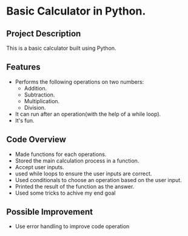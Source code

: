 # Basic Calculator in Python.


## Project Description
This is a basic calculator built using Python.

## Features 
- Performs the following operations on two numbers:
  - Addition.
  - Subtraction.
  - Multiplication.
  - Division.
- It can run after an operation(with the help of a while loop).
- It's fun.

## Code Overview
- Made functions for each operations.
- Stored the main calculation process in a function.
- Accept user inputs.
- used while loops to ensure the user inputs are correct.
- Used conditionals to choose an operation based on the user input.
- Printed the result of the function as the answer.
- Used some tricks to achive my end goal

## Possible Improvement
- Use error handling to improve code operation
